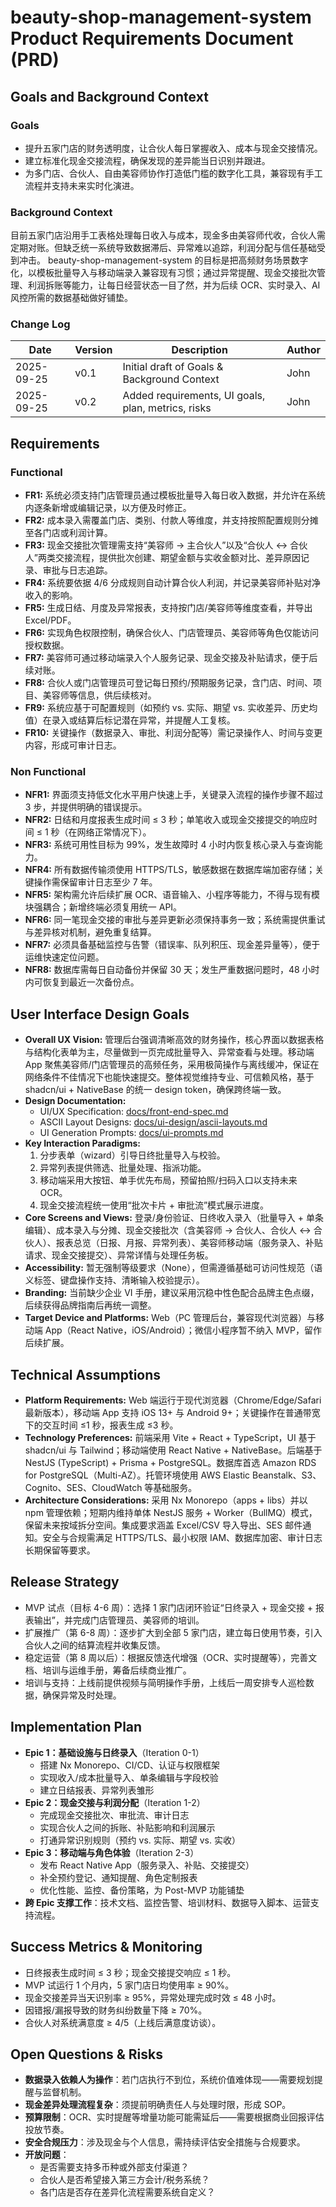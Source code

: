 # beauty-shop-management-system Product Requirements Document (PRD)

## Goals and Background Context

### Goals

- 提升五家门店的财务透明度，让合伙人每日掌握收入、成本与现金交接情况。
- 建立标准化现金交接流程，确保发现的差异能当日识别并跟进。
- 为多门店、合伙人、自由美容师协作打造低门槛的数字化工具，兼容现有手工流程并支持未来实时化演进。

### Background Context

目前五家门店沿用手工表格处理每日收入与成本，现金多由美容师代收，合伙人需定期对账。但缺乏统一系统导致数据滞后、异常难以追踪，利润分配与信任基础受到冲击。
beauty-shop-management-system 的目标是把高频财务场景数字化，以模板批量导入与移动端录入兼容现有习惯；通过异常提醒、现金交接批次管理、利润拆账等能力，让每日经营状态一目了然，并为后续 OCR、实时录入、AI 风控所需的数据基础做好铺垫。

### Change Log

| Date       | Version | Description                                        | Author |
| ---------- | ------- | -------------------------------------------------- | ------ |
| 2025-09-25 | v0.1    | Initial draft of Goals & Background Context        | John   |
| 2025-09-25 | v0.2    | Added requirements, UI goals, plan, metrics, risks | John   |

## Requirements

### Functional

- **FR1:** 系统必须支持门店管理员通过模板批量导入每日收入数据，并允许在系统内逐条新增或编辑记录，以方便及时修正。
- **FR2:** 成本录入需覆盖门店、类别、付款人等维度，并支持按照配置规则分摊至各门店或利润计算。
- **FR3:** 现金交接批次管理需支持“美容师 → 主合伙人”以及“合伙人 ↔ 合伙人”两类交接流程，提供批次创建、期望金额与实收金额对比、差异原因记录、审批与日志追踪。
- **FR4:** 系统要依据 4/6 分成规则自动计算合伙人利润，并记录美容师补贴对净收入的影响。
- **FR5:** 生成日结、月度及异常报表，支持按门店/美容师等维度查看，并导出 Excel/PDF。
- **FR6:** 实现角色权限控制，确保合伙人、门店管理员、美容师等角色仅能访问授权数据。
- **FR7:** 美容师可通过移动端录入个人服务记录、现金交接及补贴请求，便于后续对账。
- **FR8:** 合伙人或门店管理员可登记每日预约/预期服务记录，含门店、时间、项目、美容师等信息，供后续核对。
- **FR9:** 系统应基于可配置规则（如预约 vs. 实际、期望 vs. 实收差异、历史均值）在录入或结算后标记潜在异常，并提醒人工复核。
- **FR10:** 关键操作（数据录入、审批、利润分配等）需记录操作人、时间与变更内容，形成可审计日志。

### Non Functional

- **NFR1:** 界面须支持低文化水平用户快速上手，关键录入流程的操作步骤不超过 3 步，并提供明确的错误提示。
- **NFR2:** 日结和月度报表生成时间 ≤ 3 秒；单笔收入或现金交接提交的响应时间 ≤ 1 秒（在网络正常情况下）。
- **NFR3:** 系统可用性目标为 99%，发生故障时 4 小时内恢复核心录入与查询能力。
- **NFR4:** 所有数据传输须使用 HTTPS/TLS，敏感数据在数据库端加密存储；关键操作需保留审计日志至少 7 年。
- **NFR5:** 架构需允许后续扩展 OCR、语音输入、小程序等能力，不得与现有模块强耦合；新增终端必须复用统一 API。
- **NFR6:** 同一笔现金交接的审批与差异更新必须保持事务一致；系统需提供重试与差异核对机制，避免重复结算。
- **NFR7:** 必须具备基础监控与告警（错误率、队列积压、现金差异量等），便于运维快速定位问题。
- **NFR8:** 数据库需每日自动备份并保留 30 天；发生严重数据问题时，48 小时内可恢复到最近一次备份点。

## User Interface Design Goals

- **Overall UX Vision:** 管理后台强调清晰高效的财务操作，核心界面以数据表格与结构化表单为主，尽量做到一页完成批量导入、异常查看与处理。移动端 App 聚焦美容师/门店管理员的高频任务，采用极简操作与离线缓冲，保证在网络条件不佳情况下也能快速提交。整体视觉维持专业、可信赖风格，基于 shadcn/ui + NativeBase 的统一 design token，确保跨终端一致。
- **Design Documentation:**
  - UI/UX Specification: [docs/front-end-spec.md](./front-end-spec.md)
  - ASCII Layout Designs: [docs/ui-design/ascii-layouts.md](./ui-design/ascii-layouts.md)
  - UI Generation Prompts: [docs/ui-prompts.md](./ui-prompts.md)
- **Key Interaction Paradigms:**
  1. 分步表单（wizard）引导日终批量导入与校验。
  2. 异常列表提供筛选、批量处理、指派功能。
  3. 移动端采用大按钮、单手优先布局，预留拍照/扫码入口以支持未来 OCR。
  4. 现金交接流程统一使用“批次卡片 + 审批流”模式展示进度。
- **Core Screens and Views:** 登录/身份验证、日终收入录入（批量导入 + 单条编辑）、成本录入与分摊、现金交接批次（含美容师 → 合伙人、合伙人 ↔ 合伙人）、报表总览（日报、月报、异常列表）、美容师移动端（服务录入、补贴请求、现金交接提交）、异常详情与处理任务板。
- **Accessibility:** 暂无强制等级要求（None），但需遵循基础可访问性规范（语义标签、键盘操作支持、清晰输入校验提示）。
- **Branding:** 当前缺少企业 VI 手册，建议采用沉稳中性色配合品牌主色点缀，后续获得品牌指南后再统一调整。
- **Target Device and Platforms:** Web（PC 管理后台，兼容现代浏览器）与移动端 App（React Native，iOS/Android）；微信小程序暂不纳入 MVP，留作后续扩展。

## Technical Assumptions

- **Platform Requirements:** Web 端运行于现代浏览器（Chrome/Edge/Safari 最新版本），移动端 App 支持 iOS 13+ 与 Android 9+；关键操作在普通带宽下的交互时间 ≤1 秒，报表生成 ≤3 秒。
- **Technology Preferences:** 前端采用 Vite + React + TypeScript，UI 基于 shadcn/ui 与 Tailwind；移动端使用 React Native + NativeBase。后端基于 NestJS (TypeScript) + Prisma + PostgreSQL。数据库首选 Amazon RDS for PostgreSQL（Multi-AZ）。托管环境使用 AWS Elastic Beanstalk、S3、Cognito、SES、CloudWatch 等基础服务。
- **Architecture Considerations:** 采用 Nx Monorepo（apps + libs）并以 npm 管理依赖；短期内维持单体 NestJS 服务 + Worker（BullMQ）模式，保留未来按域拆分空间。集成要求涵盖 Excel/CSV 导入导出、SES 邮件通知。安全与合规需满足 HTTPS/TLS、最小权限 IAM、数据库加密、审计日志长期保留等要求。

## Release Strategy

- MVP 试点（目标 4-6 周）：选择 1 家门店闭环验证“日终录入 + 现金交接 + 报表输出”，并完成门店管理员、美容师的培训。
- 扩展推广（第 6-8 周）：逐步扩大到全部 5 家门店，建立每日使用节奏，引入合伙人之间的结算流程并收集反馈。
- 稳定运营（第 8 周以后）：根据反馈迭代增强（OCR、实时提醒等），完善文档、培训与运维手册，筹备后续商业推广。
- 培训与支持：上线前提供视频与简明操作手册，上线后一周安排专人巡检数据，确保异常及时处理。

## Implementation Plan

- **Epic 1：基础设施与日终录入**（Iteration 0-1）
  - 搭建 Nx Monorepo、CI/CD、认证与权限框架
  - 实现收入/成本批量导入、单条编辑与字段校验
  - 建立日结报表、异常列表雏形
- **Epic 2：现金交接与利润分配**（Iteration 1-2）
  - 完成现金交接批次、审批流、审计日志
  - 实现合伙人之间的拆账、补贴影响和利润展示
  - 打通异常识别规则（预约 vs. 实际、期望 vs. 实收）
- **Epic 3：移动端与角色体验**（Iteration 2-3）
  - 发布 React Native App（服务录入、补贴、交接提交）
  - 补全预约登记、通知提醒、角色定制报表
  - 优化性能、监控、备份策略，为 Post-MVP 功能铺垫
- **跨 Epic 支撑工作**：技术文档、监控告警、培训材料、数据导入脚本、运营支持流程。

## Success Metrics & Monitoring

- 日终报表生成时间 ≤ 3 秒；现金交接提交响应 ≤ 1 秒。
- MVP 试运行 1 个月内，5 家门店日均使用率 ≥ 90%。
- 现金交接差异当天识别率 ≥ 95%，异常处理完成时效 ≤ 48 小时。
- 因错报/漏报导致的财务纠纷数量下降 ≥ 70%。
- 合伙人对系统满意度 ≥ 4/5（上线后满意度访谈）。

## Open Questions & Risks

- **数据录入依赖人为操作**：若门店执行不到位，系统价值难体现——需要规划提醒与监督机制。
- **现金差异处理流程复杂**：须提前明确责任人与处理时限，形成 SOP。
- **预算限制**：OCR、实时提醒等增量功能可能需延后——需要根据商业回报评估投放节奏。
- **安全合规压力**：涉及现金与个人信息，需持续评估安全措施与合规要求。
- **开放问题**：
  - 是否需要支持多币种或外部支付渠道？
  - 合伙人是否希望接入第三方会计/税务系统？
  - 各门店是否存在差异化流程需要系统自定义？
